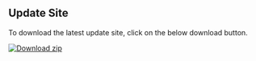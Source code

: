 ## Update Site

To download the latest update site, click on the below download button.

<!-- BEGIN LATEST UPDATE SITE DOWNLOAD BUTTON -->
[![Download zip](https://custom-icon-badges.demolab.com/badge/-Download-blue?style=for-the-badge&logo=download&logoColor=white "Download zip")](https://github.com/mahdirezazadeh/dsl-parser-temp/releases/download/v2.3.0-SNAPSHOT/update-v2.3.0-SNAPSHOT.zip)
<!-- END LATEST UPDATE SITE DOWNLOAD BUTTON -->
